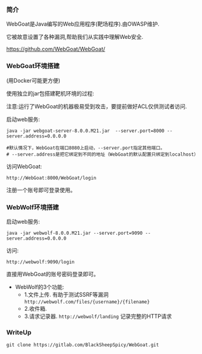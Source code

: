 ### 简介

WebGoat是Java编写的Web应用程序(靶场程序).由OWASP维护.

它被故意设置了各种漏洞,帮助我们从实践中理解Web安全.

https://github.com/WebGoat/WebGoat/

### WebGoat环境搭建

(用Docker可能更方便) 

使用独立的jar包搭建靶机环境的过程:

注意:运行了WebGoat的机器极易受到攻击，要提前做好ACL仅供测试者访问.

启动web服务:
```
java -jar webgoat-server-8.0.0.M21.jar  --server.port=8000 --server.address=0.0.0.0

#默认情况下，WebGoat在端口8080上启动，--server.port指定其他端口。
# --server.address是把它绑定到不同的地址（WebGoat的默认配置只绑定到localhost）
```

访问WebGoat:
```
http://WebGoat:8000/WebGoat/login
```

注册一个账号即可登录使用。

### WebWolf环境搭建

启动web服务:
```
java -jar webwolf-8.0.0.M21.jar --server.port=9090 --server.address=0.0.0.0
```

访问:
```
http://webwolf:9090/login
```

直接用WebGoat的账号密码登录即可。

* WebWolf的3个功能:
  * 1.文件上传.  有助于测试SSRF等漏洞 `http://webwolf.com/files/{username}/{filename}`
  * 2.收件箱.
  * 3.请求记录器.  `http://webwolf/landing` 记录完整的HTTP请求

### WriteUp

```
git clone https://gitlab.com/BlackSheepSpicy/WebGoat.git
```
